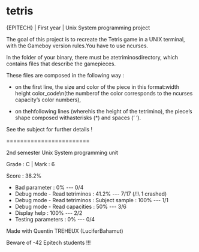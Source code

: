 # tetris
{EPITECH} | First year | Unix System programming project

The goal of this project is to recreate the Tetris game in a UNIX terminal, with the Gameboy version rules.You have to use ncurses.

In the folder of your binary, there must be atetriminosdirectory, which contains files that describe the gamepieces.

These files are composed in the following way :

- on the first line, the size and color of the piece in this format:width height color_code\n(the numberof the color corresponds to the ncurses capacity’s color numbers),

- on thehfollowing lines (wherehis the height of the tetrimino), the piece’s shape composed withasterisks (*) and spaces (‘ ’).

See the subject for further details !

========================

2nd semester Unix System programming unit

Grade : C | Mark : 6

Score : 38.2%

   - Bad parameter : 0% --- 0/4
   - Debug mode - Read tetriminos : 41.2% --- 7/17 (/!\ 1 crashed)
   - Debug mode - Read tetriminos : Subject sample : 100% --- 1/1
   - Debug mode - Read capacities : 50% --- 3/6
   - Display help : 100% --- 2/2
   - Testing parameters : 0% --- 0/4

Made with Quentin TREHEUX (LuciferBahamut)

Beware of -42 Epitech students !!!
